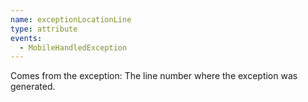 ```yaml
---
name: exceptionLocationLine
type: attribute
events:
  - MobileHandledException
---
```


Comes from the exception: The line number where the exception was generated.